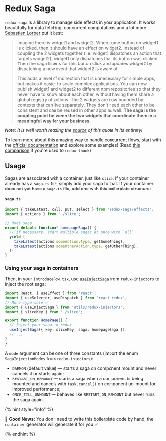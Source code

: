 # Redux Saga

`redux-saga` is a library to manage side effects in your application. It works
beautifully for data fetching, concurrent computations and a lot more.
[Sebastien Lorber](https://twitter.com/sebastienlorber) put it best:

> Imagine there is widget1 and widget2. When some button on widget1 is clicked,
> then it should have an effect on widget2. Instead of coupling the 2 widgets
> together (i.e. widget1 dispatches an action that targets widget2), widget1 only
> dispatches that its button was clicked. Then the saga listens for this button
> click and updates widget2 by dispatching a new event that widget2 is aware of.
>
> This adds a level of indirection that is unnecessary for simple apps, but makes
> it easier to scale complex applications. You can now publish widget1 and
> widget2 to different npm repositories so that they never have to know about
> each other, without having them share a global registry of actions. The 2
> widgets are now bounded by contexts that can live separately. They don't need
> each other to be consistent and can be reused in other apps as well. **The saga
> is the coupling point between the two widgets that coordinate them in a
> meaningful way for your business.**

_Note: It is well worth reading the [source](https://stackoverflow.com/questions/34570758/why-do-we-need-middleware-for-async-flow-in-redux/34623840#34623840)
of this quote in its entirety!_

To learn more about this amazing way to handle concurrent flows, start with the
[official documentation](https://redux-saga.github.io/redux-saga) and explore
some examples! (Read [this comparison](https://stackoverflow.com/questions/34930735/pros-cons-of-using-redux-saga-with-es6-generators-vs-redux-thunk-with-es7-async/34933395) if you're used to `redux-thunk`)

## Usage

Sagas are associated with a container, just like `slice`. If your container already has a `saga.ts` file, simply add your
saga to that. If your container does not yet have a `saga.ts` file, add one with
this boilerplate structure:

#### `saga.ts`

```ts
import { takeLatest, call, put, select } from 'redux-saga/effects';
import { actions } from './slice';

// Root saga
export default function* homepageSaga() {
  // if necessary, start multiple sagas at once with `all`
  yield [
    takeLatest(actions.someAction.type, getSomething),
    takeLatest(actions.someOtherAction.type, getOtherThing),
  ];
}
```

### Using your saga in containers

Then, in your `IntroduceRow.tsx`, use [`useInjectSaga`](https://github.com/react-boilerplate/redux-injectors/blob/master/docs/api.md#useinjectsaga) from `redux-injectors` to inject the root saga:

```ts
import React, { useEffect } from 'react';
import { useSelector, useDispatch } from 'react-redux';
// More type-safe ✅
import { useInjectSaga } from 'utils/redux-injectors';
import { sliceKey } from './slice';

export function HomePage() {
  // Inject your saga to redux
  useInjectSaga({ key: sliceKey, saga: homepageSaga });
  // ...
}
}
```

A `mode` argument can be one of three constants (import the enum `SagaInjectionModes` from `redux-injectors`):

- `DAEMON` (default value) — starts a saga on component mount and never cancels it or starts again;
- `RESTART_ON_REMOUNT` — starts a saga when a component is being mounted
  and cancels with `task.cancel()` on component un-mount for improved performance;
- `ONCE_TILL_UNMOUNT` — behaves like `RESTART_ON_REMOUNT` but never runs the saga again.

{% hint style="info" %}

🎉 **Good News:** You don't need to write this boilerplate code by hand, the `container` generator will generate it for you ✓

{% endhint %}
